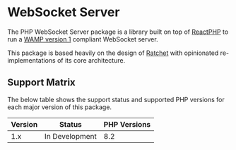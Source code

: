 # WebSocket Server

The PHP WebSocket Server package is a library built on top of [ReactPHP](https://reactphp.org/) to run a [WAMP version 1](https://web.archive.org/web/20150419051041/http://wamp.ws/spec/wamp1/) compliant WebSocket server.

This package is based heavily on the design of [Ratchet](https://github.com/ratchetphp/Ratchet) with opinionated re-implementations of its core architecture.

## Support Matrix

The below table shows the support status and supported PHP versions for each major version of this package.

| Version | Status         | PHP Versions |
|---------|----------------|--------------|
| 1.x     | In Development | 8.2          |
